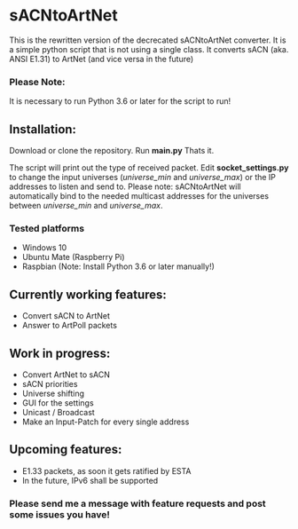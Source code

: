 # sACNtoArtNet
This is the rewritten version of the decrecated sACNtoArtNet converter. 
It is a simple python script that is not using a single class. It converts sACN (aka. ANSI E1.31) to ArtNet (and vice versa in the future)
### Please Note:
It is necessary to run Python 3.6 or later for the script to run!


## Installation:
Download or clone the repository. Run **main.py** Thats it. 

The script will print out the type of received packet. Edit **socket_settings.py** to change the input universes (*universe_min* and *universe_max*) or the IP addresses to listen and send to. Please note: sACNtoArtNet will automatically bind to the needed multicast addresses for the universes between *universe_min* and *universe_max*.

### Tested platforms
- Windows 10
- Ubuntu Mate (Raspberry Pi)
- Raspbian (Note: Install Python 3.6 or later manually!)

## Currently working features:
- Convert sACN to ArtNet
- Answer to ArtPoll packets

## Work in progress:
- Convert ArtNet to sACN
- sACN priorities
- Universe shifting
- GUI for the settings
- Unicast / Broadcast
- Make an Input-Patch for every single address

## Upcoming features:
- E1.33 packets, as soon it gets ratified by ESTA
- In the future, IPv6 shall be supported

### Please send me a message with feature requests and post some issues you have!
